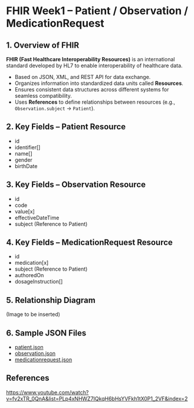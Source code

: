 # FHIR Week1 – Patient / Observation / MedicationRequest

## 1. Overview of FHIR
 **FHIR (Fast Healthcare Interoperability Resources)** is an international standard developed by HL7 to enable interoperability of healthcare data.
- Based on JSON, XML, and REST API for data exchange.
- Organizes information into standardized data units called **Resources**.
- Ensures consistent data structures across different systems for seamless compatibility.
- Uses **References** to define relationships between resources (e.g., `Observation.subject` → `Patient`).


## 2. Key Fields – Patient Resource
- id
- identifier[]
- name[]
- gender
- birthDate

## 3. Key Fields – Observation Resource
- id
- code
- value[x]
- effectiveDateTime
- subject (Reference to Patient)

## 4. Key Fields – MedicationRequest Resource
- id
- medication[x]
- subject (Reference to Patient)
- authoredOn
- dosageInstruction[]

## 5. Relationship Diagram
(Image to be inserted)

## 6. Sample JSON Files
- [patient.json](patient.json)
- [observation.json](observation.json)
- [medicationrequest.json](medicationrequest.json)


## References
https://www.youtube.com/watch?v=fv2xTR_0QnA&list=PLp4xNHWZ7IQkqH6bHsYVFkh1tX0P1_2VF&index=2
